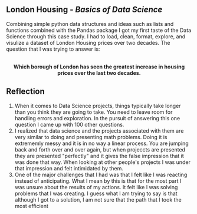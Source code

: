 <h2> London Housing - <i>Basics of Data Science</i></h2>
Combining simple python data structures and ideas such as lists and functions combined with the Pandas package I got my first taste of the Data Science through this case study. I had to load, clean, format, explore, and visulize a dataset of London Housing prices over two decades. The question that I was trying to answer is: <br> </br>

<p align='center'> <b>Which borough of London has seen the greatest increase in housing prices over the last two decades.</b> </p>

<h2> Reflection</h2>

<ol>
  <li> When it comes to Data Science projects, things typically take longer than you think they are going to take. You need to leave room for handling errors and exploration. In the pursuit of answering this one question I came up with 100 other questions.

  <li> I realized that data science and the projects associated with them are very similar to doing and presenting math problems. Doing it is extrememly messy and it is in no way a linear process. You are jumping back and forth over and over again, but when projeccts are presented they are presented "perfectly" and it gives the false impression that it was done that way. When looking at other people's projects I was under that impression and felt intimidated by them. 
    
  <li> One of the major challenges that I had was that I felt like I was reacting instead of anticipating. What I mean by this is that for the most part I was unsure about the results of my actions. It felt like I was solving problems that I was creating. I guess what I am trying to say is that although I got to a solution, I am not sure that the path that I took the most efficient
</ol>
